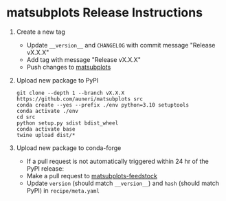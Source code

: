 # matsubplots Release Instructions

1. Create a new tag

    * Update `__version__` and `CHANGELOG` with commit message "Release vX.X.X"
    * Add tag with message "Release vX.X.X"
    * Push changes to [matsubplots](https://github.com/auneri/matsubplots)

2. Upload new package to PyPI

    ```shell
    git clone --depth 1 --branch vX.X.X https://github.com/auneri/matsubplots src
    conda create --yes --prefix ./env python=3.10 setuptools
    conda activate ./env
    cd src
    python setup.py sdist bdist_wheel
    conda activate base
    twine upload dist/*
    ```

3. Upload new package to conda-forge

    * If a pull request is not automatically triggered within 24 hr of the PyPI release:
    * Make a pull request to [matsubplots-feedstock](https://github.com/conda-forge/matsubplots-feedstock)
    * Update `version` (should match `__version__`) and `hash` (should match PyPI) in `recipe/meta.yaml`
